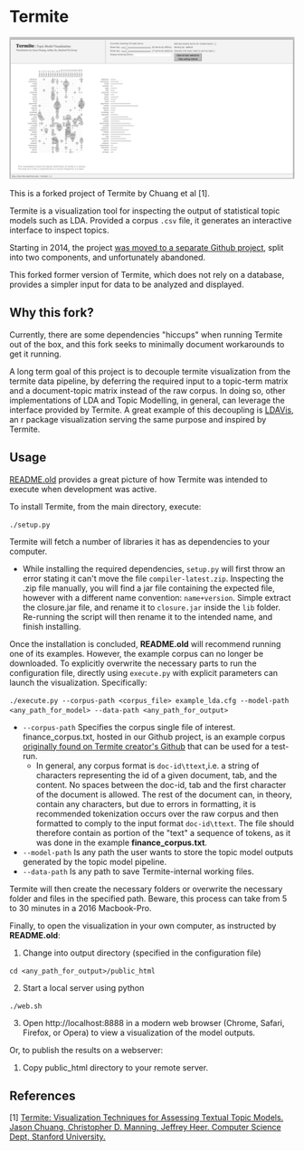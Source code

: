 # Termite

![termite_interface_not_loaded](doc/termite_interface.png)

This is a forked project of Termite by Chuang et al [1].

Termite is a visualization tool for inspecting the output of statistical topic models such as LDA. Provided a corpus `.csv` file, it generates an interactive interface to inspect topics.

Starting in 2014, the project [was moved to a separate Github project](https://github.com/uwdata/termite-data-server), split into two components, and unfortunately abandoned.

This forked former version of Termite, which does not rely on a database, provides a simpler input for data to be analyzed and displayed.

## Why this fork?

Currently, there are some dependencies "hiccups" when running Termite out of the box, and this fork seeks to minimally document workarounds to get it running.

A long term goal of this project is to decouple termite visualization from the termite data pipeline, by deferring the required input to a topic-term matrix and a document-topic matrix instead of the raw corpus. In doing so, other implementations of LDA and Topic Modelling, in general, can leverage the interface provided by Termite. A great example of this decoupling is [LDAVis](https://github.com/cpsievert/LDAvis), an r package visualization serving the same purpose and inspired by Termite.

## Usage

[README.old](https://github.com/sailuh/termite/blob/master/README.old) provides a great picture of how Termite was intended to execute when development was active.

To install Termite, from the main directory, execute:

`./setup.py`

Termite will fetch a number of libraries it has as dependencies to your computer.

 * While installing the required dependencies, `setup.py`  will first throw an error stating it can't move the file `compiler-latest.zip`. Inspecting the .zip file manually, you will find a jar file containing the expected file, however with a different name convention: `name+version`. Simple extract the closure<version>.jar file, and rename it to `closure.jar` inside the `lib` folder. Re-running the script will then rename it to the intended name, and finish installing.

 Once the installation is concluded, **README.old** will recommend running one of its examples. However, the example corpus can no longer be downloaded. To explicitly overwrite the necessary parts to run the configuration file, directly using `execute.py` with explicit parameters can launch the visualization. Specifically:


`./execute.py --corpus-path <corpus_file> example_lda.cfg --model-path <any_path_for_model> --data-path <any_path_for_output>`


 * `--corpus-path` Specifies the corpus single file of interest. finance_corpus.txt, hosted in our Github project, is an example corpus [originally found on Termite creator's Github](https://github.com/YingHsuan/termite_data_server/blob/master/apps/mobile_payment_mallet/data/corpus.txt) that can be used for a test-run.
   * In general, any corpus format is `doc-id\ttext`,i.e. a string of characters representing the id of a given document, tab, and the content. No spaces between the doc-id, tab and the first character of the document is allowed. The rest of the document can, in theory, contain any characters, but due to errors in formatting, it is recommended tokenization occurs over the raw corpus and then formatted to comply to the input format `doc-id\ttext`. The file should therefore contain as portion of the "text" a sequence of tokens, as it was done in the example **finance_corpus.txt**.
 * `--model-path` Is any path the user wants to store the topic model outputs generated by the topic model pipeline.
 * `--data-path` Is any path to save Termite-internal working files.

Termite will then create the necessary folders or overwrite the necessary folder and files in the specified path. Beware, this process can take from 5 to 30 minutes in a 2016 Macbook-Pro.

Finally, to open the visualization in your own computer, as instructed by **README.old**:

 1. Change into output directory (specified in the configuration file)

`cd <any_path_for_output>/public_html`

 2. Start a local server using python

`./web.sh`

 3. Open http://localhost:8888 in a modern web browser (Chrome, Safari, Firefox, or Opera)
      to view a visualization of the model outputs.

Or, to publish the results on a webserver:
 1. Copy public_html directory to your remote server.

## References

  [1] [Termite: Visualization Techniques for Assessing Textual Topic Models. Jason Chuang, Christopher D. Manning, Jeffrey Heer. Computer Science Dept, Stanford University.](http://vis.stanford.edu/papers/termite)
